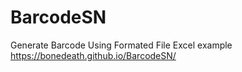 # BarcodeSN
Generate Barcode Using Formated File Excel
example https://bonedeath.github.io/BarcodeSN/
